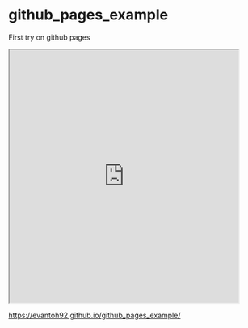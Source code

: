 # github_pages_example

First try on github pages

<iframe src="https://public.tableau.com/views/Firstproject_15949051916960/Sheet1?:showVizHome=no&:embed=true" width="90%" height="500"></iframe>

https://evantoh92.github.io/github_pages_example/
